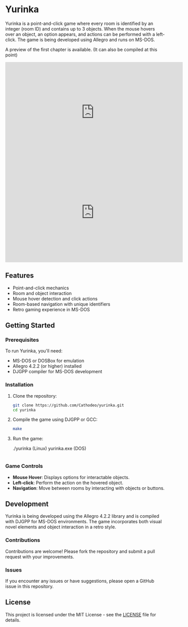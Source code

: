 
# Yurinka

Yurinka is a point-and-click game where every room is identified by an integer (room ID) and contains up to 3 objects. When the mouse hovers over an object, an option appears, and actions can be performed with a left-click. The game is being developed using Allegro and runs on MS-DOS.

A preview of the first chapter is available.
(It can also be compiled at this point)

<iframe width="560" height="315" src="https://www.youtube.com/embed/RALh5yZn0ro?si=Kz-A-MR6Ze9SoJ1Z" title="YouTube video player" frameborder="0" allow="accelerometer; autoplay; clipboard-write; encrypted-media; gyroscope; picture-in-picture; web-share" referrerpolicy="strict-origin-when-cross-origin" allowfullscreen></iframe>

<iframe width="560" height="315" src="https://www.youtube.com/embed/imv5At4zy1E?si=gPhi_4MoIYxyDiez" title="YouTube video player" frameborder="0" allow="accelerometer; autoplay; clipboard-write; encrypted-media; gyroscope; picture-in-picture; web-share" referrerpolicy="strict-origin-when-cross-origin" allowfullscreen></iframe>

## Features

- Point-and-click mechanics
- Room and object interaction
- Mouse hover detection and click actions
- Room-based navigation with unique identifiers
- Retro gaming experience in MS-DOS

## Getting Started

### Prerequisites

To run Yurinka, you'll need:

- MS-DOS or DOSBox for emulation
- Allegro 4.2.2 (or higher) installed
- DJGPP compiler for MS-DOS development

### Installation

1. Clone the repository:
   ```bash
   git clone https://github.com/Cathodeo/yurinka.git
   cd yurinka
   ```

2. Compile the game using DJGPP or GCC:
   ```bash
   make
   ```

3. Run the game:

   ./yurinka (Linux)
   yurinka.exe (DOS)
   ```

### Game Controls

- **Mouse Hover**: Displays options for interactable objects.
- **Left-click**: Perform the action on the hovered object.
- **Navigation**: Move between rooms by interacting with objects or buttons.

## Development

Yurinka is being developed using the Allegro 4.2.2 library and is compiled with DJGPP for MS-DOS environments. The game incorporates both visual novel elements and object interaction in a retro style.

### Contributions

Contributions are welcome! Please fork the repository and submit a pull request with your improvements.

### Issues

If you encounter any issues or have suggestions, please open a GitHub issue in this repository.

## License

This project is licensed under the MIT License - see the [LICENSE](LICENSE) file for details.
